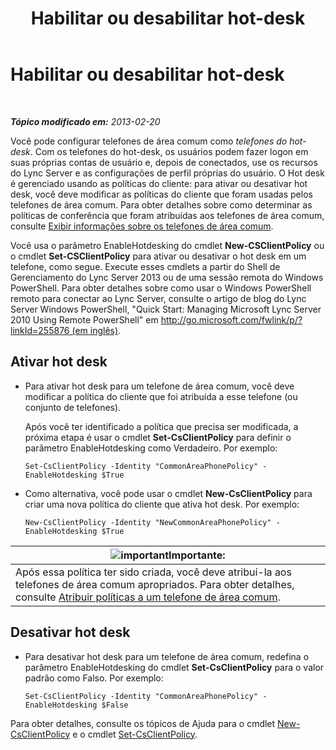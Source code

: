 ﻿---
title: Habilitar ou desabilitar hot-desk
TOCTitle: Habilitar ou desabilitar hot-desk
ms:assetid: 93a7fed6-f61a-4b41-9336-a8320afa87cf
ms:mtpsurl: https://technet.microsoft.com/pt-br/library/JJ994057(v=OCS.15)
ms:contentKeyID: 52057679
ms.date: 05/19/2016
mtps_version: v=OCS.15
ms.translationtype: HT
---

# Habilitar ou desabilitar hot-desk

 

_**Tópico modificado em:** 2013-02-20_

Você pode configurar telefones de área comum como *telefones do hot-desk*. Com os telefones do hot-desk, os usuários podem fazer logon em suas próprias contas de usuário e, depois de conectados, use os recursos do Lync Server e as configurações de perfil próprias do usuário. O Hot desk é gerenciado usando as políticas do cliente: para ativar ou desativar hot desk, você deve modificar as políticas do cliente que foram usadas pelos telefones de área comum. Para obter detalhes sobre como determinar as políticas de conferência que foram atribuídas aos telefones de área comum, consulte [Exibir informações sobre os telefones de área comum](lync-server-2013-view-common-area-phone-information.md).

Você usa o parâmetro EnableHotdesking do cmdlet **New-CSClientPolicy** ou o cmdlet **Set-CSClientPolicy** para ativar ou desativar o hot desk em um telefone, como segue. Execute esses cmdlets a partir do Shell de Gerenciamento do Lync Server 2013 ou de uma sessão remota do Windows PowerShell. Para obter detalhes sobre como usar o Windows PowerShell remoto para conectar ao Lync Server, consulte o artigo de blog do Lync Server Windows PowerShell, "Quick Start: Managing Microsoft Lync Server 2010 Using Remote PowerShell" em [http://go.microsoft.com/fwlink/p/?linkId=255876 (em inglês)](http://go.microsoft.com/fwlink/p/?linkid=255876).


## Ativar hot desk

  - Para ativar hot desk para um telefone de área comum, você deve modificar a política do cliente que foi atribuída a esse telefone (ou conjunto de telefones).
    
    Após você ter identificado a política que precisa ser modificada, a próxima etapa é usar o cmdlet **Set-CsClientPolicy** para definir o parâmetro EnableHotdesking como Verdadeiro. Por exemplo:
    
        Set-CsClientPolicy -Identity "CommonAreaPhonePolicy" - EnableHotdesking $True

  - Como alternativa, você pode usar o cmdlet **New-CsClientPolicy** para criar uma nova política do cliente que ativa hot desk. Por exemplo:
    
        New-CsClientPolicy -Identity "NewCommonAreaPhonePolicy" - EnableHotdesking $True

<table>
<thead>
<tr class="header">
<th><img src="images/Gg425939.important(OCS.15).gif" title="important" alt="important" />Importante:</th>
</tr>
</thead>
<tbody>
<tr class="odd">
<td>Após essa política ter sido criada, você deve atribuí-la aos telefones de área comum apropriados. Para obter detalhes, consulte <a href="lync-server-2013-assign-policies-to-a-common-area-phone.md">Atribuir políticas a um telefone de área comum</a>.</td>
</tr>
</tbody>
</table>


## Desativar hot desk

  - Para desativar hot desk para um telefone de área comum, redefina o parâmetro EnableHotdesking do cmdlet **Set-CsClientPolicy** para o valor padrão como Falso. Por exemplo:
    
        Set-CsClientPolicy -Identity "CommonAreaPhonePolicy" - EnableHotdesking $False

Para obter detalhes, consulte os tópicos de Ajuda para o cmdlet [New-CsClientPolicy](https://docs.microsoft.com/en-us/powershell/module/skype/New-CsClientPolicy) e o cmdlet [Set-CsClientPolicy](https://docs.microsoft.com/en-us/powershell/module/skype/Set-CsClientPolicy).

